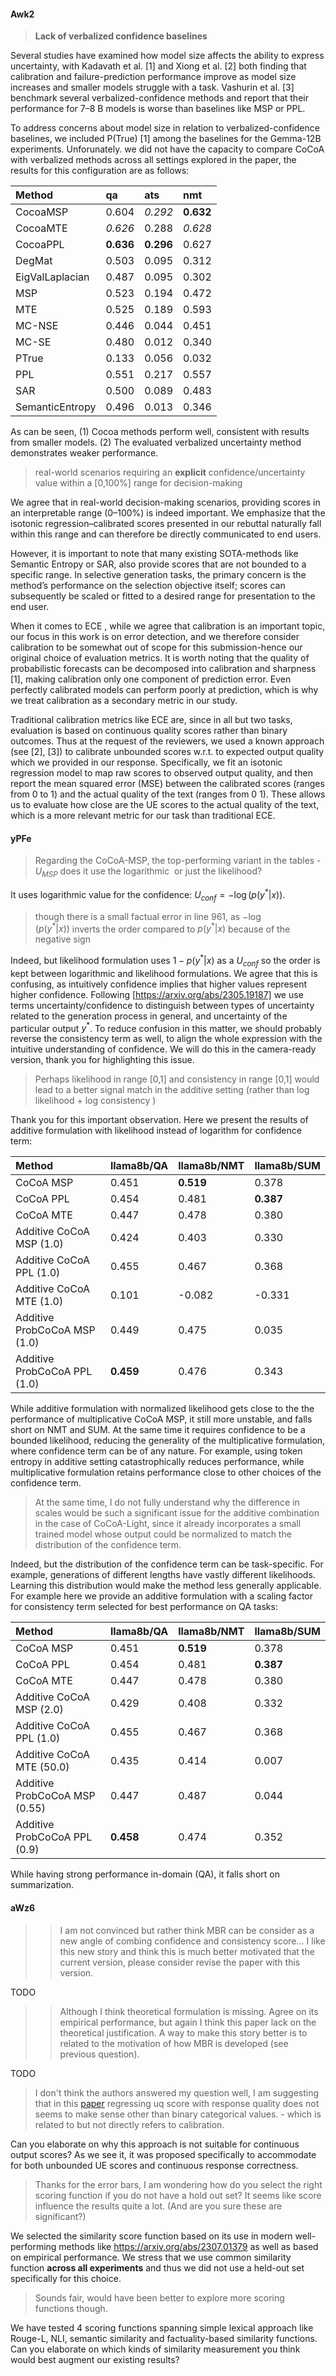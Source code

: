 #### Awk2

> **Lack of verbalized confidence baselines**

Several studies have examined how model size affects the ability to express uncertainty, with Kadavath et al. [1] and Xiong et al. [2] both finding that calibration and failure-prediction performance improve as model size increases and smaller models struggle with a task. Vashurin et al. [3] benchmark several verbalized-confidence methods and report that their performance for 7–8 B models is worse than baselines like MSP or PPL.

To address concerns about model size in relation to verbalized-confidence baselines, we included P(True) [1] among the baselines for the Gemma-12B experiments.
Unforunately. we did not have the capacity to compare CoCoA with verbalized methods across all settings explored in the paper, the results for this configuration are as follows:


| Method          | qa        | ats       | nmt       |
| :-------------- | :-------- | :-------- | :-------- |
| CocoaMSP        | 0.604     | _0.292_   | **0.632** |
| CocoaMTE        | _0.626_   | 0.288     | _0.628_   |
| CocoaPPL        | **0.636** | **0.296** | 0.627     |
| DegMat          | 0.503     | 0.095     | 0.312     |
| EigValLaplacian | 0.487     | 0.095     | 0.302     |
| MSP             | 0.523     | 0.194     | 0.472     |
| MTE             | 0.525     | 0.189     | 0.593     |
| MC-NSE          | 0.446     | 0.044     | 0.451     |
| MC-SE           | 0.480     | 0.012     | 0.340     |
| PTrue           | 0.133     | 0.056     | 0.032     |
| PPL             | 0.551     | 0.217     | 0.557     |
| SAR             | 0.500     | 0.089     | 0.483     |
| SemanticEntropy | 0.496     | 0.013     | 0.346     |

As can be seen, (1) Cocoa methods perform well, consistent with results from smaller models. (2) The evaluated verbalized uncertainty method demonstrates weaker performance.

> real-world scenarios requiring an **explicit** confidence/uncertainty value within a [0,100%] range for decision-making

We agree that in real-world decision-making scenarios, providing scores in an interpretable range (0–100%) is indeed important. We emphasize that the isotonic regression–calibrated scores presented in our rebuttal naturally fall within this range and can therefore be directly communicated to end users.

However, it is important to note that many existing SOTA-methods like Semantic Entropy or SAR, also provide scores that are not bounded to a specific range. In selective generation tasks, the primary concern is the method’s performance on the selection objective itself; scores can subsequently be scaled or fitted to a desired range for presentation to the end user.

When it comes to  ECE , while we agree that calibration is an important topic, our focus in this work is on error detection, and we therefore consider calibration to be somewhat out of scope for this submission-hence our original choice of evaluation metrics. It is worth noting that the quality of probabilistic forecasts can be decomposed into calibration and sharpness [1], making calibration only one component of prediction error. Even perfectly calibrated models can perform poorly at prediction, which is why we treat calibration as a secondary metric in our study.  

Traditional calibration metrics like ECE are, since in all but two tasks, evaluation is based on continuous quality scores rather than binary outcomes.
Thus at the request of the reviewers, we used a known approach (see [2], [3]) to calibrate unbounded scores w.r.t. to expected output quality which we provided in our response. Specifically, we fit an isotonic regression model to map raw scores to observed output quality, and then report the mean squared error (MSE) between the calibrated scores (ranges from 0 to 1) and the actual quality of the text (ranges from 0 1). These allows us to evaluate how close are the UE scores to the actual quality of the text, which is a more relevant metric for our task than traditional ECE.

#### yPFe

> Regarding the CoCoA-MSP, the top-performing variant in the tables - $U_{MSP}$ does it use the logarithmic  or just the likelihood?

It uses logarithmic value for the confidence:  $U_{conf} = -\log(p(y^*|x))$.

> though there is a small factual error in line 961, as $-\log(p(y^*|x))$ inverts the order compared to $p(y^*|x)$ because of the negative sign

Indeed, but likelihood formulation uses $1 - p(y^*|x)$ as a $U_{conf}$ so the order is kept between logarithmic and likelihood formulations. We agree that this is confusing, as intuitively confidence implies that higher values represent higher confidence. Following [https://arxiv.org/abs/2305.19187] we use terms uncertainty/confidence to distinguish between types of uncertainty related to the generation process in general, and uncertainty of the particular output $y^*$. To reduce confusion in this matter, we should probably reverse the consistency term as well, to align the whole expression with the intuitive understanding of confidence. We will do this in the camera-ready version, thank you for highlighting this issue.

> Perhaps likelihood in range [0,1] and consistency in range [0,1] would lead to a better signal match in the additive setting (rather than log likelihood + log consistency )

Thank you for this important observation. Here we present the results of additive formulation with likelihood instead of logarithm for confidence term:

| Method                       | llama8b/QA | llama8b/NMT | llama8b/SUM |
| :--------------------------- | :--------- | :---------- | :---------- |
| CoCoA MSP                    | 0.451      | **0.519**   | 0.378       |
| CoCoA PPL                    | 0.454      | 0.481       | **0.387**   |
| CoCoA MTE                    | 0.447      | 0.478       | 0.380       |
| Additive CoCoA MSP (1.0)     | 0.424      | 0.403       | 0.330       |
| Additive CoCoA PPL (1.0)     | 0.455      | 0.467       | 0.368       |
| Additive CoCoA MTE (1.0)     | 0.101      | -0.082      | -0.331      |
| Additive ProbCoCoA MSP (1.0) | 0.449      | 0.475       | 0.035       |
| Additive ProbCoCoA PPL (1.0) | **0.459**  | 0.476       | 0.343       |

While additive formulation with normalized likelihood gets close to the the performance of multiplicative CoCoA MSP, it still more unstable, and falls short on NMT and SUM. At the same time it requires confidence to be a bounded likelihood, reducing the generality of the multiplicative formulation, where confidence term can be of any nature. For example, using token entropy in additive setting catastrophically reduces performance, while multiplicative formulation retains performance close to other choices of the confidence term.

> At the same time, I do not fully understand why the difference in scales would be such a significant issue for the additive combination in the case of CoCoA-Light, since it already incorporates a small trained model whose output could be normalized to match the distribution of the confidence term.

Indeed, but the distribution of the confidence term can be task-specific. For example,  generations of different lengths have vastly different likelihoods. Learning this distribution would make the method less generally applicable. For example here we provide an additive formulation with a scaling factor for consistency term selected for best performance on QA tasks:

| Method                        | llama8b/QA   | llama8b/NMT   | llama8b/SUM   |
|:------------------------------|:-------------|:--------------|:--------------|
| CoCoA MSP                     | 0.451        | **0.519**         | 0.378         |
| CoCoA PPL                     | 0.454        | 0.481         | **0.387**     |
| CoCoA MTE                     | 0.447        | 0.478         | 0.380         |
| Additive CoCoA MSP (2.0)      | 0.429        | 0.408         | 0.332         |
| Additive CoCoA PPL (1.0)      | 0.455        | 0.467         | 0.368         |
| Additive CoCoA MTE (50.0)     | 0.435        | 0.414         | 0.007         |
| Additive ProbCoCoA MSP (0.55) | 0.447        | 0.487         | 0.044         |
| Additive ProbCoCoA PPL (0.9)  | **0.458**        | 0.474         | 0.352         |

While having strong performance in-domain (QA), it falls short on summarization.

#### aWz6

>> I am not convinced but rather think MBR can be consider as a new angle of combing confidence and consistency score...
   I like this new story and think this is much better motivated that the current version, please consider revise the paper with this version.

TODO

>> Although I think theoretical formulation is missing.
> Agree on its empirical performance, but again I think this paper lack on the theoretical justification. A way to make this story better is to related to the motivation of how MBR is developed (see previous question).

TODO

> I don't think the authors answered my question well, I am suggesting that in this [paper](https://arxiv.org/abs/2406.15627) regressing uq score with response quality does not seems to make sense other than binary categorical values. - which is related to but not directly refers to calibration.

Can you elaborate on why this approach is not suitable for continuous output scores? As we see it, it was proposed specifically to accommodate for both unbounded UE scores and continuous response correctness.

> Thanks for the error bars, I am wondering how do you select the right scoring function if you do not have a hold out set? It seems like score influence the results quite a lot. (And are you sure these are significant?)

We selected the similarity score function based on its use in modern well-performing methods like https://arxiv.org/abs/2307.01379 as well as based on empirical performance. We stress that we use common similarity function **across all experiments** and thus we did not use a held-out set specifically for this choice.

> Sounds fair, would have been better to explore more scoring functions though.

We have tested 4 scoring functions spanning simple lexical approach like Rouge-L, NLI, semantic similarity and factuality-based similarity functions. Can you elaborate on which kinds of similarity measurement you think would best augment our existing results?
